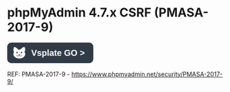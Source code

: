 # phpMyAdmin 4.7.x CSRF (PMASA-2017-9)

<a href="https://www.vsplate.com/?github=vulnspy/PMASA-2017-9"><img alt="VSPLATE GO" src="https://raw.githubusercontent.com/vsplate/images/master/vsgo_btn.png" width="200px"></a>

REF: PMASA-2017-9 - https://www.phpmyadmin.net/security/PMASA-2017-9/
